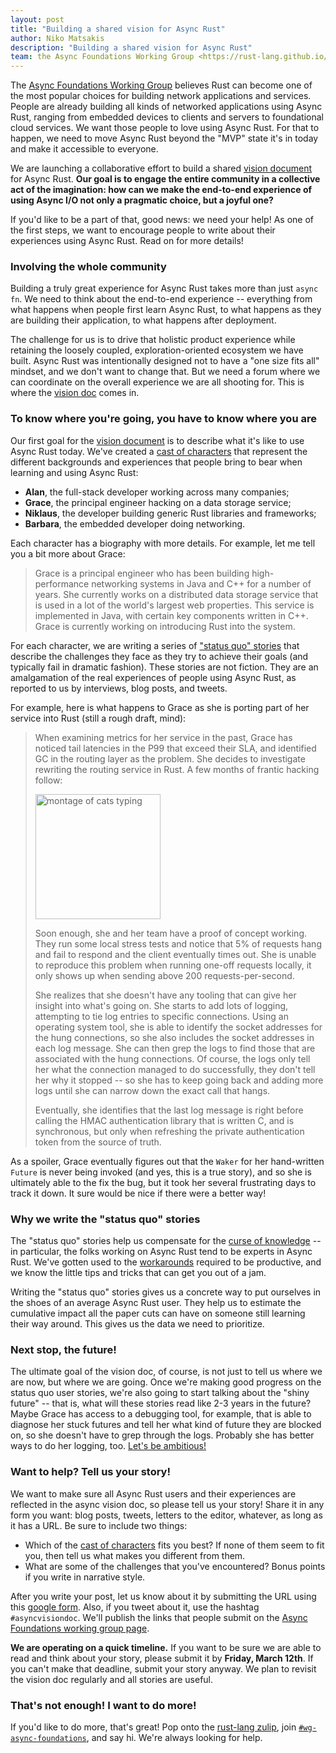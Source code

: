 ```yaml
---
layout: post
title: "Building a shared vision for Async Rust"
author: Niko Matsakis
description: "Building a shared vision for Async Rust"
team: the Async Foundations Working Group <https://rust-lang.github.io/wg-async-foundations/>
---
```


[wg]: https://rust-lang.github.io/wg-async-foundations/
[vd]: https://rust-lang.github.io/wg-async-foundations/vision.html#-the-vision
[sq]: https://rust-lang.github.io/wg-async-foundations/vision/status_quo.html
[sf]: https://rust-lang.github.io/wg-async-foundations/vision/shiny_future.html
[r]: https://rust-lang.github.io/wg-async-foundations/vision/roadmap.html
[dt]: https://rust-lang.github.io/wg-async-foundations/vision/tenets.html
[cc]: https://rust-lang.github.io/wg-async-foundations/vision/characters.html
[dd]: https://rust-lang.github.io/wg-async-foundations/design_docs.html
[gf]: https://forms.gle/YKNniGhaNXBhmjXNA
[gr]: https://is.gd/T6TadC
[z]: https://rust-lang.zulipchat.com/
[wgz]: https://rust-lang.zulipchat.com/#streams/187312/wg-async-foundations
[amb]: https://rust-lang.github.io/wg-async-foundations/vision/shiny_future.html#think-big----too-big-if-you-have-to
[cok]: https://en.wikipedia.org/wiki/Curse_of_knowledge
[workarounds]: https://rust-lang.github.io/async-book/07_workarounds/01_chapter.html

The [Async Foundations Working Group][wg] believes Rust can become one of the most popular choices for building network applications and services. People are already building all kinds of networked applications using Async Rust, ranging from embedded devices to clients and servers to foundational cloud services. We want those people to love using Async Rust. For that to happen, we need to move Async Rust beyond the "MVP" state it's in today and make it accessible to everyone.

We are launching a collaborative effort to build a shared [vision document][vd] for Async Rust. **Our goal is to engage the entire community in a collective act of the imagination: how can we make the end-to-end experience of using Async I/O not only a pragmatic choice, but a joyful one?**

If you'd like to be a part of that, good news: we need your help! As one of the first steps, we want to encourage people to write about their experiences using Async Rust. Read on for more details!

### Involving the whole community

Building a truly great experience for Async Rust takes more than just `async fn`. We need to think about the end-to-end experience -- everything from what happens when people first learn Async Rust, to what happens as they are building their application, to what happens after deployment.

The challenge for us is to drive that holistic product experience while retaining the loosely coupled, exploration-oriented ecosystem we have built. Async Rust was intentionally designed not to have a "one size fits all" mindset, and we don't want to change that. But we need a forum where we can coordinate on the overall experience we are all shooting for. This is where the [vision doc][vd] comes in.

### To know where you're going, you have to know where you are

Our first goal for the [vision document][vd] is to describe what it's like to use Async Rust today. We've created a [cast of characters][cc] that represent the different backgrounds and experiences that people bring to bear when learning and using Async Rust:

* **Alan**, the full-stack developer working across many companies;
* **Grace**, the principal engineer hacking on a data storage service;
* **Niklaus**, the developer building generic Rust libraries and frameworks;
* **Barbara**, the embedded developer doing networking.

Each character has a biography with more details. For example, let me tell you a bit more about Grace:

> Grace is a principal engineer who has been building high-performance networking systems in Java and C++ for a number of years. She currently works on a distributed data storage service that is used in a lot of the world's largest web properties. This service is implemented in Java, with certain key components written in C++. Grace is currently working on introducing Rust into the system.

For each character, we are writing a series of ["status quo" stories][sq] that describe the challenges they face as they try to achieve their goals (and typically fail in dramatic fashion). These stories are not fiction. They are an amalgamation of the real experiences of people using Async Rust, as reported to us by interviews, blog posts, and tweets.

For example, here is what happens to Grace as she is porting part of her service into Rust (still a rough draft, mind):

> When examining metrics for her service in the past, Grace has noticed tail latencies in the P99 that exceed their SLA, and identified GC in the routing layer as the problem. She decides to investigate rewriting the routing service in Rust. A few months of frantic hacking follow:
> 
> <img src="https://media.giphy.com/media/ule4vhcY1xEKQ/giphy.gif" alt="montage of cats typing" width=200></img>
> 
> Soon enough, she and her team have a proof of concept working. They run some local stress tests and notice that 5% of requests hang and fail to respond and the client eventually times out. She is unable to reproduce this problem when running one-off requests locally, it only shows up when sending above 200 requests-per-second. 
>
> She realizes that she doesn't have any tooling that can give her insight into what's going on. She starts to add lots of logging, attempting to tie log entries to specific connections. Using an operating system tool, she is able to identify the socket addresses for the hung connections, so she also includes the socket addresses in each log message. She can then grep the logs to find those that are associated with the hung connections. Of course, the logs only tell her what the connection managed to do successfully, they don't tell her why it stopped -- so she has to keep going back and adding more logs until she can narrow down the exact call that hangs.
>
> Eventually, she identifies that the last log message is right before calling the HMAC authentication library that is written C, and is synchronous, but only when refreshing the private authentication token from the source of truth. 

As a spoiler, Grace eventually figures out that the `Waker` for her hand-written `Future` is never being invoked (and yes, this is a true story), and so she is ultimately able to the fix the bug, but it took her several frustrating days to track it down. It sure would be nice if there were a better way!

### Why we write the "status quo" stories

The "status quo" stories help us compensate for the [curse of knowledge][cok] -- in particular, the folks working on Async Rust tend to be experts in Async Rust. We've gotten used to the [workarounds] required to be productive, and we know the little tips and tricks that can get you out of a jam. 

Writing the "status quo" stories gives us a concrete way to put ourselves in the shoes of an average Async Rust user. They help us to estimate the cumulative impact all the paper cuts can have on someone still learning their way around. This gives us the data we need to prioritize.

### Next stop, the future!

The ultimate goal of the vision doc, of course, is not just to tell us where we are now, but where we are going. Once we're making good progress on the status quo user stories, we're also going to start talking about the "shiny future" -- that is, what will these stories read like 2-3 years in the future? Maybe Grace has access to a debugging tool, for example, that is able to diagnose her stuck futures and tell her what kind of future they are blocked on, so she doesn't have to grep through the logs. Probably she has better ways to do her logging, too. [Let's be ambitious!][amb]

<a name="help"></a>

### Want to help? Tell us your story!

We want to make sure all Async Rust users and their experiences are reflected in the async vision doc, so please tell us your story! Share it in any form you want: blog posts, tweets, letters to the editor, whatever, as long as it has a URL. Be sure to include two things:

* Which of the [cast of characters][cc] fits you best? If none of them seem to fit you, then tell us what makes you different from them.
* What are some of the challenges that you've encountered? Bonus points if you write in narrative style.

After you write your post, let us know about it by submitting the URL using this [google form][gf]. Also, if you tweet about it, use the hashtag `#asyncvisiondoc`. We'll publish the links that people submit on the [Async Foundations working group page][wg].

**We are operating on a quick timeline.** If you want to be sure we are able to read and think about your story, please submit it by **Friday, March 12th**. If you can't make that deadline, submit your story anyway. We plan to revisit the vision doc regularly and all stories are useful.

### That's not enough! I want to do more!

If you'd like to do more, that's great! Pop onto the [rust-lang zulip][z], join [`#wg-async-foundations`][wgz], and say hi. We're always looking for help.
